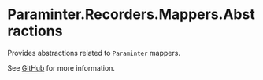 # Paraminter.Recorders.Mappers.Abstractions

Provides abstractions related to `Paraminter` mappers.

See [GitHub](https://github.com/Paraminter/Paraminter.Recorders.Mappers) for more information.